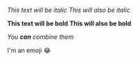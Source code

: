 *This text will be italic*
_This will also be italic_

**This text will be bold**
__This will also be bold__

_You **can** combine them_

I'm an emoji 😂
